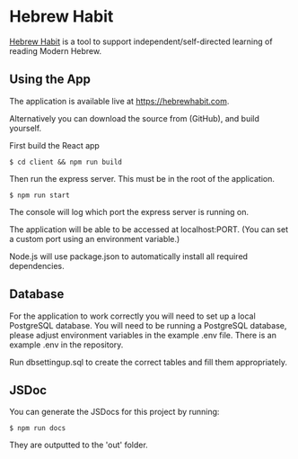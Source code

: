# Hebrew Habit

[Hebrew Habit](https://hebrewhabit.com) is a tool to support independent/self-directed learning of reading Modern Hebrew.

## Using the App

The application is available live at https://hebrewhabit.com.

Alternatively you can download the source from (GitHub), and build yourself.

First build the React app

```
$ cd client && npm run build
```

Then run the express server. This must be in the root of the application.

```
$ npm run start
```

The console will log which port the express server is running on.

The application will be able to be accessed at localhost:PORT. (You can set a custom port using an environment variable.)

Node.js will use package.json to automatically install all required dependencies.

## Database

For the application to work correctly you will need to set up a local PostgreSQL database.
You will need to be running a PostgreSQL database, please adjust environment variables in the example .env file. There is an example .env in the repository.

Run dbsettingup.sql to create the correct tables and fill them appropriately.

## JSDoc

You can generate the JSDocs for this project by running:

```
$ npm run docs
```

They are outputted to the 'out' folder.

